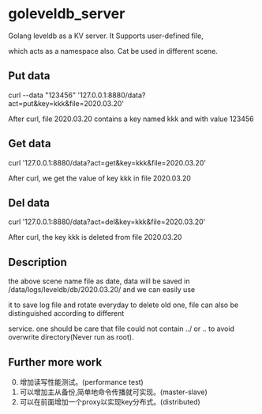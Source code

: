 # goleveldb_server

Golang leveldb as a KV server. It Supports user-defined  file,

which acts as a namespace also. Cat be used in different scene.

## Put data

curl --data "123456" '127.0.0.1:8880/data?act=put&key=kkk&file=2020.03.20'


After curl, file 2020.03.20 contains a key named kkk and with value 123456

## Get data

curl '127.0.0.1:8880/data?act=get&key=kkk&file=2020.03.20'


After curl, we get the value of key kkk in file 2020.03.20

## Del data

curl '127.0.0.1:8880/data?act=del&key=kkk&file=2020.03.20'


After curl, the key kkk is deleted  from  file 2020.03.20

## Description

the above scene name file as date, data will be saved in /data/logs/leveldb/db/2020.03.20/ and we can easily use

it to save log file and rotate everyday to delete old one, file can also be distinguished according to different 

service. one should be care that file could not contain ../ or .. to avoid overwrite directory(Never run as root).

## Further more work

0. 增加读写性能测试。(performance test)
1. 可以增加主从备份,简单地命令传播就可实现。(master-slave)
2. 可以在前面增加一个proxy以实现key分布式。(distributed)
